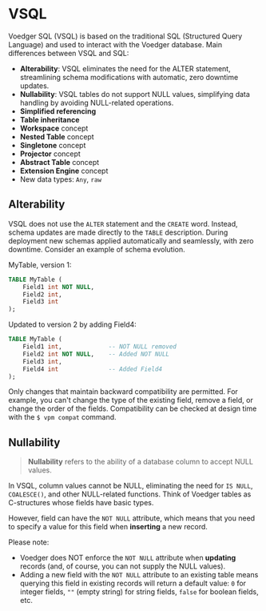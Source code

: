 # VSQL

Voedger SQL (VSQL) is based on the traditional SQL (Structured Query Language) and used to interact with the Voedger database.  Main differences between VSQL and SQL:

- **Alterability**: VSQL eliminates the need for the ALTER statement, streamlining schema modifications with automatic, zero downtime updates. 
- **Nullability**: VSQL tables do not support NULL values, simplifying data handling by avoiding NULL-related operations. 
- **Simplified referencing**
- **Table inheritance**
- **Workspace** concept
- **Nested Table** concept
- **Singletone** concept
- **Projector** concept
- **Abstract Table** concept
- **Extension Engine** concept
- New data types: `Any`, `raw`

## Alterability

VSQL does not use the `ALTER` statement and the `CREATE` word. Instead, schema updates are made directly to the `TABLE` description. During deployment new schemas applied automatically and seamlessly, with zero downtime. Consider an example of schema evolution.

MyTable, version 1:
```sql
TABLE MyTable (
    Field1 int NOT NULL,
    Field2 int,
    Field3 int
);
```

Updated to version 2 by adding Field4:
```sql
TABLE MyTable (
    Field1 int,             -- NOT NULL removed
    Field2 int NOT NULL,    -- Added NOT NULL
    Field3 int,
    Field4 int              -- Added Field4
);
```

Only changes that maintain backward compatibility are permitted. For example, you can't change the type of the existing field, remove a field, or change the order of the fields. Compatibility can be checked at design time with the `$ vpm compat` command.

## Nullability

> **Nullability** refers to the ability of a database column to accept NULL values. 

In VSQL, column values cannot be NULL, eliminating the need for `IS NULL`, `COALESCE()`, and other NULL-related functions. Think of Voedger tables as C-structures whose fields have basic types.

However, field can have the `NOT NULL` attribute, which means that you need to specify a value for this field when **inserting** a new record. 

Please note:

- Voedger does NOT enforce the `NOT NULL` attribute when **updating** records (and, of course, you can not supply the NULL values).
- Adding a new field with the `NOT NULL` attribute to an existing table means querying this field in existing records will return a default value: `0` for integer fields, `""` (empty string) for string fields, `false` for boolean fields, etc.